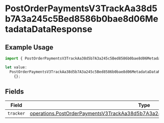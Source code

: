 # PostOrderPaymentsV3TrackAa38d5b7A3a245c5Bed8586b0bae8d06MetadataDataResponse

## Example Usage

```typescript
import { PostOrderPaymentsV3TrackAa38d5b7A3a245c5Bed8586b0bae8d06MetadataDataResponse } from "@dhaba/safepay-ts/models/operations";

let value:
  PostOrderPaymentsV3TrackAa38d5b7A3a245c5Bed8586b0bae8d06MetadataDataResponse =
    {};
```

## Fields

| Field                                                                                                                                                                                    | Type                                                                                                                                                                                     | Required                                                                                                                                                                                 | Description                                                                                                                                                                              |
| ---------------------------------------------------------------------------------------------------------------------------------------------------------------------------------------- | ---------------------------------------------------------------------------------------------------------------------------------------------------------------------------------------- | ---------------------------------------------------------------------------------------------------------------------------------------------------------------------------------------- | ---------------------------------------------------------------------------------------------------------------------------------------------------------------------------------------- |
| `tracker`                                                                                                                                                                                | [operations.PostOrderPaymentsV3TrackAa38d5b7A3a245c5Bed8586b0bae8d06MetadataTracker](../../models/operations/postorderpaymentsv3trackaa38d5b7a3a245c5bed8586b0bae8d06metadatatracker.md) | :heavy_minus_sign:                                                                                                                                                                       | N/A                                                                                                                                                                                      |